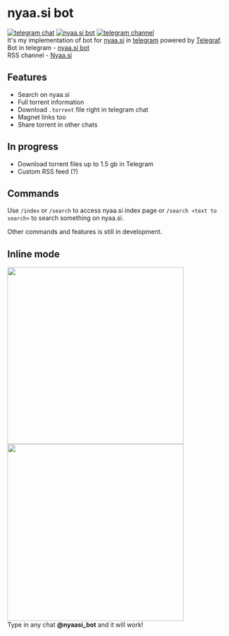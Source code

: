 # nyaa.si bot

[![telegram chat](https://img.shields.io/badge/telegram-chat-blue.svg)](https://t.me/nyaasi_chat)
[![nyaa.si bot](https://img.shields.io/badge/nyaa.si-bot-blue.svg)](https://t.me/nyaasi_bot)
[![telegram channel](https://img.shields.io/badge/telegram-channel-blue.svg)](https://t.me/nyaasi)  
It's my implementation of bot for [nyaa.si](https://nyaa.si) in [telegram](https://telegram.org) powered by [Telegraf](https://github.com/telegraf/telegraf).  
Bot in telegram - [nyaa.si bot](https://t.me/nyaasi_bot)  
RSS channel - [Nyaa.si](https://t.me/nyaasi)  

## Features

- Search on nyaa.si
- Full torrent information
- Download `.torrent` file right in telegram chat
- Magnet links too
- Share torrent in other chats

## In progress

- Download torrent files up to 1.5 gb in Telegram
- Custom RSS feed (?)

## Commands

Use `/index` or `/search` to access nyaa.si index page or `/search <text to search>` to search something on nyaa.si.  

Other commands and features is still in development.

## Inline mode

[<img src="https://i.imgur.com/5VVUAv4.png" height="400">](https://t.me/nyaasi_bot)[<img src="https://i.imgur.com/S3nwDbf.png" height="400">](https://t.me/nyaasi_bot)  
Type in any chat **@nyaasi_bot** and it will work!
